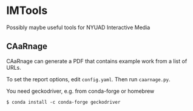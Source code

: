 # IMTools
Possibly maybe useful tools for NYUAD Interactive Media

## CAaRnage
CAaRnage can generate a PDF that contains example work from a list of URLs.

To set the report options, edit ```config.yaml```. Then run ```caarnage.py```.

You need geckodriver, e.g. from conda-forge or homebrew

```$ conda install -c conda-forge geckodriver```
